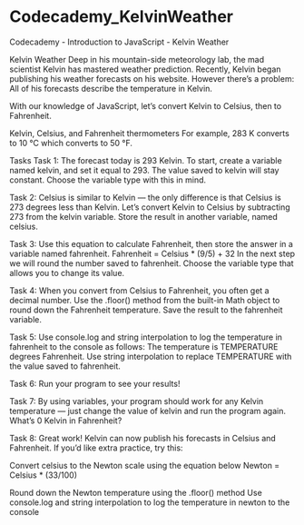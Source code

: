 # Codecademy_KelvinWeather
Codecademy - Introduction to JavaScript - Kelvin Weather

Kelvin Weather
Deep in his mountain-side meteorology lab, the mad scientist Kelvin has mastered weather prediction.
Recently, Kelvin began publishing his weather forecasts on his website. However there’s a problem: All of his forecasts describe the temperature in Kelvin.

With our knowledge of JavaScript, let’s convert Kelvin to Celsius, then to Fahrenheit.

Kelvin, Celsius, and Fahrenheit thermometers
For example, 283 K converts to 10 °C which converts to 50 °F.


Tasks
Task 1: The forecast today is 293 Kelvin. To start, create a variable named kelvin, and set it equal to 293.
The value saved to kelvin will stay constant. Choose the variable type with this in mind.

Task 2: Celsius is similar to Kelvin — the only difference is that Celsius is 273 degrees less than Kelvin.
Let’s convert Kelvin to Celsius by subtracting 273 from the kelvin variable. Store the result in another variable, named celsius.

Task 3: Use this equation to calculate Fahrenheit, then store the answer in a variable named fahrenheit.
    Fahrenheit = Celsius * (9/5) + 32
In the next step we will round the number saved to fahrenheit. Choose the variable type that allows you to change its value.

Task 4: When you convert from Celsius to Fahrenheit, you often get a decimal number.
Use the .floor() method from the built-in Math object to round down the Fahrenheit temperature. Save the result to the fahrenheit variable.

Task 5: Use console.log and string interpolation to log the temperature in fahrenheit to the console as follows:
      The temperature is TEMPERATURE degrees Fahrenheit.
Use string interpolation to replace TEMPERATURE with the value saved to fahrenheit.

Task 6: Run your program to see your results!

Task 7: By using variables, your program should work for any Kelvin temperature — just change the value of kelvin and run the program again.
What’s 0 Kelvin in Fahrenheit?

Task 8: Great work! Kelvin can now publish his forecasts in Celsius and Fahrenheit.
If you’d like extra practice, try this:

Convert celsius to the Newton scale using the equation below
Newton = Celsius * (33/100)

Round down the Newton temperature using the .floor() method
Use console.log and string interpolation to log the temperature in newton to the console
